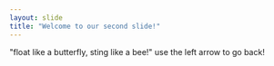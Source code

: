```yaml
---
layout: slide
title: "Welcome to our second slide!"
---
```

"float like a butterfly, sting like a bee!"
use the left arrow to go back! 
